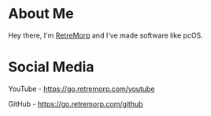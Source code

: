 # About Me
Hey there, I'm [RetreMorp](https://github.com/RetreMorp) and I've made software like pcOS.
# Social Media
YouTube - https://go.retremorp.com/youtube

GitHub - https://go.retremorp.com/github
